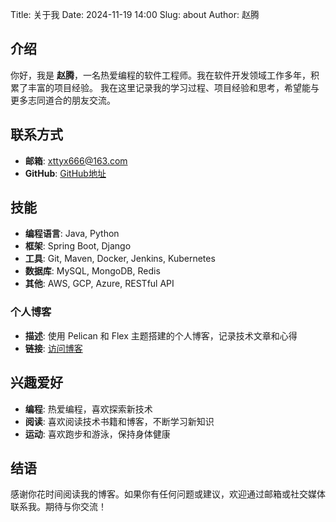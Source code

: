 Title: 关于我
Date: 2024-11-19 14:00
Slug: about
Author: 赵腾

## 介绍

你好，我是 **赵腾**，一名热爱编程的软件工程师。我在软件开发领域工作多年，积累了丰富的项目经验。
我在这里记录我的学习过程、项目经验和思考，希望能与更多志同道合的朋友交流。

## 联系方式

- **邮箱**: xttyx666@163.com
- **GitHub**: [GitHub地址](https://github.com/xttgithub)

## 技能

- **编程语言**: Java, Python
- **框架**: Spring Boot, Django
- **工具**: Git, Maven, Docker, Jenkins, Kubernetes
- **数据库**: MySQL, MongoDB, Redis
- **其他**: AWS, GCP, Azure, RESTful API

### 个人博客
- **描述**: 使用 Pelican 和 Flex 主题搭建的个人博客，记录技术文章和心得
- **链接**: [访问博客](https://xttgithub.github.io)

## 兴趣爱好

- **编程**: 热爱编程，喜欢探索新技术
- **阅读**: 喜欢阅读技术书籍和博客，不断学习新知识
- **运动**: 喜欢跑步和游泳，保持身体健康

## 结语

感谢你花时间阅读我的博客。如果你有任何问题或建议，欢迎通过邮箱或社交媒体联系我。期待与你交流！
